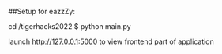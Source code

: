 ##Setup for eazzZy: 

cd /tigerhacks2022
$ python main.py 

launch http://127.0.0.1:5000 to view frontend part of application

